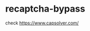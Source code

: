 # recaptcha-bypass
check https://www.capsolver.com/ 



















                                                                                                                                                                     